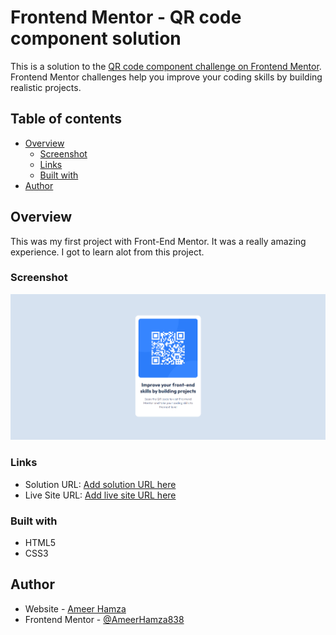 # Frontend Mentor - QR code component solution

This is a solution to the [QR code component challenge on Frontend Mentor](https://www.frontendmentor.io/challenges/qr-code-component-iux_sIO_H). Frontend Mentor challenges help you improve your coding skills by building realistic projects. 

## Table of contents

- [Overview](#overview)
  - [Screenshot](#screenshot)
  - [Links](#links)
  - [Built with](#built-with)
- [Author](#author)



## Overview
  This was my first project with Front-End Mentor. It was a really amazing experience. I got to learn alot from this project.


### Screenshot

![](./qr-code-component-main.png)

### Links

- Solution URL: [Add solution URL here](https://your-solution-url.com)
- Live Site URL: [Add live site URL here](https://qr-code-component-main-project.vercel.app/)


### Built with


- HTML5
- CSS3


## Author

- Website - [Ameer Hamza](https://www.instagram.com/ameerhamza.6/)
- Frontend Mentor - [@AmeerHamza838](https://www.frontendmentor.io/profile/AmeerHamza838)
